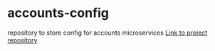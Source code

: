 # accounts-config

repository to store config for accounts microservices [Link to project repository](https://github.com/DedPixta/accounts)
